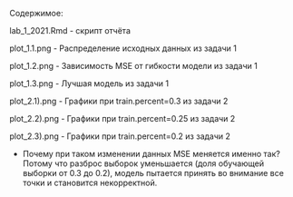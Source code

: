 Содержимое:

lab_1_2021.Rmd - скрипт отчёта

plot_1.1.png - Распределение исходных данных из задачи 1

plot_1.2.png - Зависимость MSE от гибкости модели из задачи 1

plot_1.3.png - Лучшая модель  из задачи 1

plot_2.1).png - Графики при 	train.percent=0.3 из задачи 2

plot_2.2).png - Графики при 	train.percent=0.25 из задачи 2

plot_2.3).png - Графики при 	train.percent=0.2 из задачи 2


- Почему при таком изменении данных MSE меняется именно так?
Потому что разброс выборок уменьшается (доля обучающей выборки от 0.3 до 0.2),  модель пытается принять во внимание все точки и становится некорректной.
